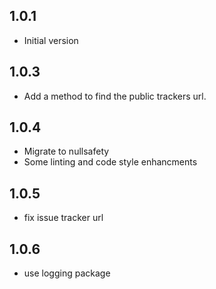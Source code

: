## 1.0.1

- Initial version

## 1.0.3

- Add a method to find the public trackers url.

## 1.0.4

- Migrate to nullsafety
- Some linting and code style enhancments

## 1.0.5
- fix issue tracker url

## 1.0.6
- use logging package